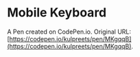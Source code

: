 # Mobile Keyboard

A Pen created on CodePen.io. Original URL: [https://codepen.io/kulpreets/pen/MKgqqB](https://codepen.io/kulpreets/pen/MKgqqB).


